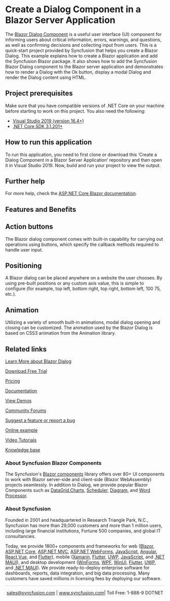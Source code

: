 # Create a Dialog Component in a Blazor Server Application

The [Blazor Dialog Component](https://www.syncfusion.com/blazor-components/blazor-dialog?utm_source=github&utm_medium=listing&utm_campaign=blazor-dialog-github-samples) is a useful user interface (UI) component for informing users about critical information, errors, warnings, and questions, as well as confirming decisions and collecting input from users. This is a quick-start project provided by Syncfusion that helps you create a Blazor Dialog. This example explains how to create a Blazor application and add the Syncfusion Blazor package. It also shows how to add the Syncfusion Blazor Dialog component to the Blazor server application and demonstrates how to render a Dialog with the Ok button, display a modal Dialog and render the Dialog content using HTML.

## Project prerequisites
Make sure that you have compatible versions of .NET Core on your machine before starting to work on this project. You also need the following:
* [Visual Studio 2019 (version 16.4+)]( https://visualstudio.microsoft.com/downloads)
* [.NET Core SDK 3.1.201+](https://dotnet.microsoft.com/download/dotnet-core/3.1)

## How to run this application
To run this application, you need to first clone or download this ‘Create a Dialog Component in a Blazor Server Application’ repository and then open it in Visual Studio 2019. Now, build and run your project to view the output.

## Further help
For more help, check the [ASP.NET Core Blazor documentation](https://docs.microsoft.com/en-us/aspnet/core/blazor).

## Features and Benefits

## Action buttons

The Blazor dialog component comes with built-in capability for carrying out operations using buttons, which specify the callback methods required to handle user input.

## Positioning

A Blazor dialog can be placed anywhere on a website the user chooses. By using pre-built positions or any custom axis value, this is simple to configure (for example, top left, bottom right, top right, bottom left, 100 75, etc.).

## Animation

Utilizing a variety of smooth built-in animations, modal dialog opening and closing can be customized. The animation used by the Blazor Dialog is based on CSS3 animation from the Animation library.

## Related links

[Learn More about Blazor Dialog](https://www.syncfusion.com/blazor-components/blazor-dialog?utm_source=github&utm_medium=listing&utm_campaign=blazor-dialog-github-samples)

[Download Free Trial](https://www.syncfusion.com/downloads/blazor?utm_source=github&utm_medium=listing&utm_campaign=blazor-dialog-github-samples)

[Pricing](https://www.syncfusion.com/sales/products/blazor?utm_source=github&utm_medium=listing&utm_campaign=blazor-dialog-github-samples)

[Documentation](https://blazor.syncfusion.com/documentation/dialog/getting-started?utm_source=github&utm_medium=listing&utm_campaign=blazor-dialog-github-samples)

[View Demos](https://github.com/SyncfusionExamples/Create-a-Dialog-Component-in-a-Blazor-Server-Application?utm_source=github&utm_medium=listing&utm_campaign=blazor-dialog-github-samples)

[Community Forums](https://www.syncfusion.com/forums/blazor-components?utm_source=github&utm_medium=listing&utm_campaign=blazor-dialog-github-samples)

[Suggest a feature or report a bug](https://www.syncfusion.com/feedback/blazor-components?utm_source=github&utm_medium=listing&utm_campaign=blazor-dialog-github-samples)

[Online example](https://blazor.syncfusion.com/demos/dialog/default-functionalities?utm_source=github&utm_medium=listing&utm_campaign=blazor-dialog-github-samples)

[Video Tutorials](https://www.syncfusion.com/tutorial-videos/blazor/dialog?utm_source=github&utm_medium=listing&utm_campaign=blazor-dialog-github-samples)

[Knowledge base](https://www.syncfusion.com/kb/blazor-components?utm_source=github&utm_medium=listing&utm_campaign=blazor-dialog-github-samples)

### About Syncfusion Blazor Components
The Syncfusion's [Blazor components](https://www.syncfusion.com/blazor-components?utm_source=github&utm_medium=listing&utm_campaign=blazor-dialog-github-samples) library offers over 80+ UI components to work with Blazor server-side and client-side (Blazor WebAssembly) projects seamlessly. In addition to Dialog, we provide popular Blazor Components such as [DataGrid](https://www.syncfusion.com/blazor-components/blazor-datagrid?utm_source=github&utm_medium=listing&utm_campaign=blazor-dialog-github-samples),[Charts](https://www.syncfusion.com/blazor-components/blazor-charts?utm_source=github&utm_medium=listing&utm_campaign=blazor-dialog-github-samples), [Scheduler](https://www.syncfusion.com/blazor-components/blazor-scheduler?utm_source=github&utm_medium=listing&utm_campaign=blazor-dialog-github-samples), [Diagram](https://www.syncfusion.com/blazor-components/blazor-diagram?utm_source=github&utm_medium=listing&utm_campaign=blazor-dialog-github-samples), and [Word Processor](https://www.syncfusion.com/blazor-components/blazor-word-processor?utm_source=github&utm_medium=listing&utm_campaign=blazor-dialog-github-samples).

### About Syncfusion

Founded in 2001 and headquartered in Research Triangle Park, N.C., Syncfusion has more than 29,000 customers and more than 1 million users, including large financial institutions, Fortune 500 companies, and global IT consultancies.
 
Today, we provide 1800+ components and frameworks for web ([Blazor](https://www.syncfusion.com/blazor-components?utm_source=github&utm_medium=listing&utm_campaign=blazor-dialog-github-samples), [ASP.NET Core](https://www.syncfusion.com/aspnet-core-ui-controls?utm_source=github&utm_medium=listing&utm_campaign=blazor-dialog-github-samples), [ASP.NET MVC](https://www.syncfusion.com/aspnet-mvc-ui-controls?utm_source=github&utm_medium=listing&utm_campaign=blazor-dialog-github-samples), [ASP.NET WebForms](https://www.syncfusion.com/jquery/aspnet-webforms-ui-controls?utm_source=github&utm_medium=listing&utm_campaign=blazor-dialog-github-samples), [JavaScript](https://www.syncfusion.com/javascript-ui-controls?utm_source=github&utm_medium=listing&utm_campaign=blazor-dialog-github-samples), [Angular](https://www.syncfusion.com/angular-ui-components?utm_source=github&utm_medium=listing&utm_campaign=blazor-dialog-github-samples), [React](https://www.syncfusion.com/react-ui-components?utm_source=github&utm_medium=listing&utm_campaign=blazor-dialog-github-samples),[Vue](https://www.syncfusion.com/vue-ui-components?utm_source=github&utm_medium=listing&utm_campaign=blazor-dialog-github-samples), and [Flutter](https://www.syncfusion.com/flutter-widgets?utm_source=github&utm_medium=listing&utm_campaign=blazor-dialog-github-samples)), mobile ([Xamarin](https://www.syncfusion.com/xamarin-ui-controls?utm_source=github&utm_medium=listing&utm_campaign=blazor-dialog-github-samples), [Flutter](https://www.syncfusion.com/flutter-widgets?utm_source=github&utm_medium=listing&utm_campaign=blazor-dialog-github-samples), [UWP](https://www.syncfusion.com/uwp-ui-controls?utm_source=github&utm_medium=listing&utm_campaign=blazor-dialog-github-samples), [JavaScript](https://www.syncfusion.com/javascript-ui-controls?utm_source=github&utm_medium=listing&utm_campaign=blazor-dialog-github-samples), and [.NET MAUI](https://www.syncfusion.com/maui-controls?utm_source=github&utm_medium=listing&utm_campaign=blazor-dialog-github-samples)), and desktop development ([WinForms](https://www.syncfusion.com/winforms-ui-controls?utm_source=github&utm_medium=listing&utm_campaign=blazor-dialog-github-samples), [WPF](https://www.syncfusion.com/wpf-controls?utm_source=github&utm_medium=listing&utm_campaign=blazor-dialog-github-samples), [WinUI](https://www.syncfusion.com/winui-controls?utm_source=github&utm_medium=listing&utm_campaign=blazor-dialog-github-samples), [Flutter](https://www.syncfusion.com/flutter-widgets?utm_source=github&utm_medium=listing&utm_campaign=blazor-dialog-github-samples), [UWP](https://www.syncfusion.com/uwp-ui-controls?utm_source=github&utm_medium=listing&utm_campaign=blazor-dialog-github-samples), and [.NET MAUI](https://www.syncfusion.com/maui-controls?utm_source=github&utm_medium=listing&utm_campaign=blazor-dialog-github-samples)). We provide ready-to-deploy enterprise software for dashboards, reports, data integration, and big data processing. Many customers have saved millions in licensing fees by deploying our software.

<hr style="height:0.3px;border:none;color:lightgrey;background-color:lightgrey;" />

<p align="center">
<a href="mailto:sales@syncfusion.com?Subject=Syncfusion Blazor Dialog - GitHub" target="_top">sales@syncfusion.com</a> | <a href="https://www.syncfusion.com?utm_source=github&utm_medium=listing&utm_campaign=blazor-dialog-github-samples">www.syncfusion.com</a>| Toll Free: 1-888-9 DOTNET <br>
</p>
